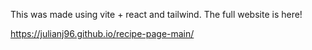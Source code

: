 This was made using vite + react and tailwind. The full website is here!


https://julianj96.github.io/recipe-page-main/
